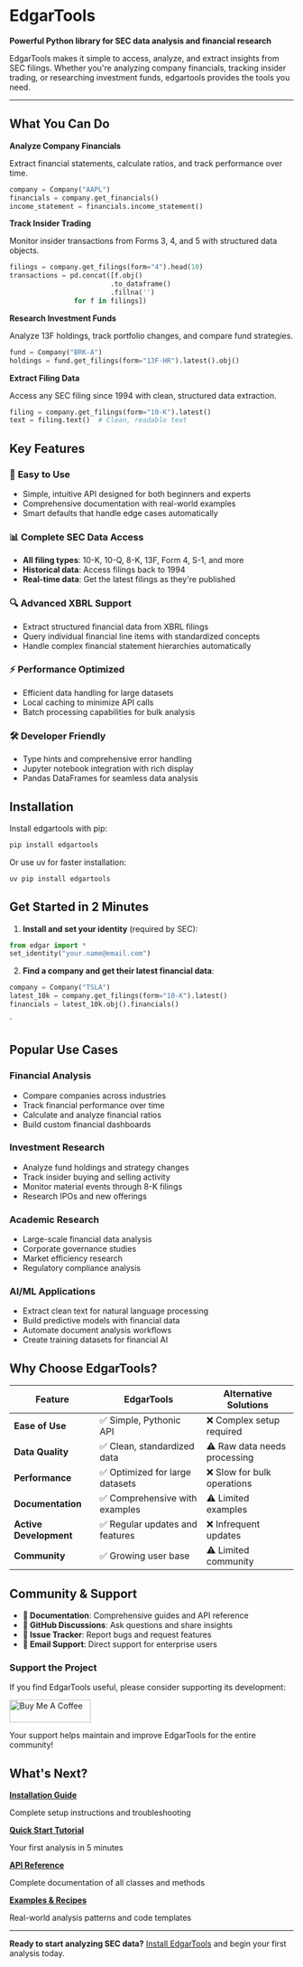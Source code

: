 
# EdgarTools

**Powerful Python library for SEC data analysis and financial research**

EdgarTools makes it simple to access, analyze, and extract insights from SEC filings. Whether you're analyzing company financials, tracking insider trading, or researching investment funds, edgartools provides the tools you need.

---

## What You Can Do

**Analyze Company Financials**

Extract financial statements, calculate ratios, and track performance over time.

```python
company = Company("AAPL")
financials = company.get_financials()
income_statement = financials.income_statement()
```

**Track Insider Trading**

Monitor insider transactions from Forms 3, 4, and 5 with structured data objects.

```python
filings = company.get_filings(form="4").head(10)
transactions = pd.concat([f.obj()
                         .to_dataframe()
                         .fillna('')
                for f in filings])
```

**Research Investment Funds**

Analyze 13F holdings, track portfolio changes, and compare fund strategies.

```python
fund = Company("BRK-A")
holdings = fund.get_filings(form="13F-HR").latest().obj()
```

**Extract Filing Data**

Access any SEC filing since 1994 with clean, structured data extraction.

```python
filing = company.get_filings(form="10-K").latest()
text = filing.text()  # Clean, readable text
```

## Key Features

### 🚀 **Easy to Use**
- Simple, intuitive API designed for both beginners and experts
- Comprehensive documentation with real-world examples
- Smart defaults that handle edge cases automatically

### 📊 **Complete SEC Data Access**
- **All filing types**: 10-K, 10-Q, 8-K, 13F, Form 4, S-1, and more
- **Historical data**: Access filings back to 1994
- **Real-time data**: Get the latest filings as they're published

### 🔍 **Advanced XBRL Support**
- Extract structured financial data from XBRL filings
- Query individual financial line items with standardized concepts
- Handle complex financial statement hierarchies automatically

### ⚡ **Performance Optimized**
- Efficient data handling for large datasets
- Local caching to minimize API calls
- Batch processing capabilities for bulk analysis

### 🛠 **Developer Friendly**
- Type hints and comprehensive error handling
- Jupyter notebook integration with rich display
- Pandas DataFrames for seamless data analysis

## Installation

Install edgartools with pip:

```bash
pip install edgartools
```

Or use uv for faster installation:

```bash
uv pip install edgartools
```

## Get Started in 2 Minutes

1. **Install and set your identity** (required by SEC):
```python
from edgar import *
set_identity("your.name@email.com")
```

2. **Find a company and get their latest financial data**:

```python
company = Company("TSLA")
latest_10k = company.get_filings(form="10-K").latest()
financials = latest_10k.obj().financials()
```
`

## Popular Use Cases

### Financial Analysis
- Compare companies across industries
- Track financial performance over time
- Calculate and analyze financial ratios
- Build custom financial dashboards

### Investment Research
- Analyze fund holdings and strategy changes
- Track insider buying and selling activity
- Monitor material events through 8-K filings
- Research IPOs and new offerings

### Academic Research
- Large-scale financial data analysis
- Corporate governance studies
- Market efficiency research
- Regulatory compliance analysis

### AI/ML Applications
- Extract clean text for natural language processing
- Build predictive models with financial data
- Automate document analysis workflows
- Create training datasets for financial AI

## Why Choose EdgarTools?

| Feature | EdgarTools | Alternative Solutions |
|---------|------------|----------------------|
| **Ease of Use** | ✅ Simple, Pythonic API | ❌ Complex setup required |
| **Data Quality** | ✅ Clean, standardized data | ⚠️ Raw data needs processing |
| **Performance** | ✅ Optimized for large datasets | ❌ Slow for bulk operations |
| **Documentation** | ✅ Comprehensive with examples | ⚠️ Limited examples |
| **Active Development** | ✅ Regular updates and features | ❌ Infrequent updates |
| **Community** | ✅ Growing user base | ⚠️ Limited community |

## Community & Support

- **📖 Documentation**: Comprehensive guides and API reference
- **💬 GitHub Discussions**: Ask questions and share insights
- **🐛 Issue Tracker**: Report bugs and request features
- **📧 Email Support**: Direct support for enterprise users

### Support the Project

If you find EdgarTools useful, please consider supporting its development:

<a href="https://www.buymeacoffee.com/edgartools" target="_blank">
  <img src="https://cdn.buymeacoffee.com/buttons/v2/default-yellow.png" alt="Buy Me A Coffee" style="height: 40px !important;width: 144px !important;" >
</a>

Your support helps maintain and improve EdgarTools for the entire community!

## What's Next?

**[Installation Guide](installation.md)**

Complete setup instructions and troubleshooting

**[Quick Start Tutorial](quick-guide.md)**

Your first analysis in 5 minutes

**[API Reference](company.md)**

Complete documentation of all classes and methods

**[Examples & Recipes](examples.md)**

Real-world analysis patterns and code templates

---

**Ready to start analyzing SEC data?** [Install EdgarTools](installation.md) and begin your first analysis today.